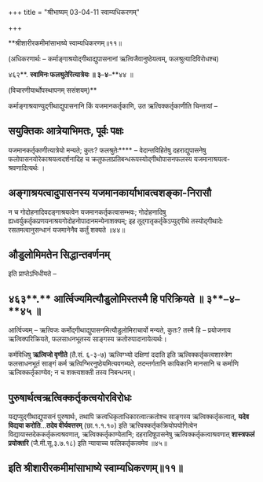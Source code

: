 +++
title = "श्रीभाष्यम् 03-04-11 स्वाम्यधिकरणम्"

+++


**श्रीशारीरकमीमांसाभाष्ये स्वाम्यधिकरणम्॥११॥

(अधिकरणार्थः – कर्माङ्गाश्रयोद्गीथाद्युपासनानां ऋत्विजैवानुष्ठेयत्वम्, फलश्रुत्यादिविरोधश्च)

४६२**. **स्वामिनः फलश्रुतेरित्यात्रेयः ॥ ३**–**४**–**४४ ॥

(विचारणीयार्थोपस्थापनम् ससंशयम्)**

कर्माङ्गाश्रयाण्युद्गीथाद्युपासनानि किं यजमानकर्तृकाणि, उत ऋत्विक्कर्तृकाणीति चिन्तायां –

## सयुक्तिकः आत्रेयाभिमतः, पूर्वः पक्षः

यजमानकर्तृकाणीत्यात्रेयो मन्यते; कुतः? फलश्रुतेः**** – वेदान्तविहितेषु दहराद्युपासनेषु फलोपासनयोरेकाश्रयत्वदर्शनादिह च क्रतुफलाप्रतिबन्धरूपस्योद्गीथोपासनफलस्य यजमानाश्रयत्व- श्रवणादित्यर्थः ।

## अङ्गाश्रयत्वादुपासनस्य यजमानकार्याभावत्वशङ्का-निरासौ

न च गोदोहनादिवदङ्गाश्रयत्वेन यजमानकर्तृकत्वासम्भवः; गोदोहनादिषु ह्यध्वर्युकर्तृकप्रणयनाश्रयगोदोहनोपादानमन्येनाशक्यम्; इह तूद्गातृकर्तृकेऽप्युद्गीथे तस्योद्गीथादेः रसतमत्वानुसन्धानं यजमानेनैव कर्तुं शक्यते ॥४४॥

## औडुलोमिमतेन सिद्धान्तवर्णनम्

इति प्राप्तेऽभिधीयते –

## ४६३**.** आर्त्विज्यमित्यौडुलोमिस्तस्मै हि परिक्रियते ॥ ३**–**४**–**४५ ॥

आर्त्विज्यम् – ऋत्विजः कर्मोद्गीथाद्युपासनमित्यौडुलोमिराचार्यो मन्यते, कुतः? तस्मै हि – प्रयोजनाय ऋत्विक्परिक्रियते, फलसाधनभूतस्य साङ्गस्य क्रतोरुपादानायेत्यर्थः।

कर्मविधिषु **ऋत्विजो वृणीते** (तै.सं. ६-३-७) ऋत्विग्भ्यो दक्षिणां ददाति इति ऋत्विक्कर्तृकत्वशास्त्रेण फलसाधनभूतं साङ्गं कर्म ऋत्विग्भिरनुष्ठेयमित्यवगम्यते, तदन्तर्गतानि कायिकानि मानसानि च कर्माणि ऋत्विक्कर्तृकाण्येव; न च शक्त्यशक्ती तस्य निबन्धनम्।

## पुरुषार्थत्वऋत्विक्कर्तृकत्वयोरविरोधः

यद्यप्युद्गीथाद्युपासनं पुरुषार्थः, तथापि क्रत्वधिकृताधिकारत्वात्क्रतोश्च साङ्गस्य ऋत्विक्कर्तृकत्वात्, **यदेव विद्यया करोति**…**तदेव वीर्यवत्तरम्** (छा.१.१.१०) इति ऋत्त्विक्कर्तृकक्रियोपयोगित्वेन विद्यायास्तदेककर्तृकत्वश्रवणात्, ऋत्विक्कर्तृकाण्येतानि; दहरादिषूपासनेषु ऋत्विक्कर्तृकत्वाश्रवणात्
**शास्त्रफलं प्रयोक्तरि** (जै.मी.सू.३.७.१८) इति न्यायाच्च फलिकर्तृकत्वमेव ॥४५॥

## इति श्रीशारीरकमीमांसाभाष्ये स्वाम्यधिकरणम्॥११॥


